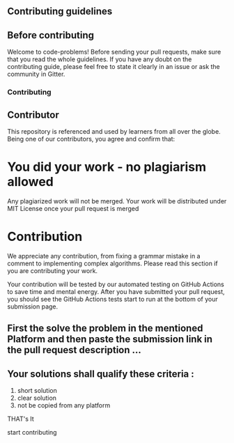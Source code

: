 


## Contributing guidelines
## Before contributing
Welcome to code-problems! Before sending your pull requests, make sure that you read the whole guidelines. If you have any doubt on the contributing guide, please feel free to state it clearly in an issue or ask the community in Gitter.

### Contributing
## Contributor
 This repository is referenced and used by learners from all over the globe. Being one of our contributors, you agree and confirm that:

# You did your work - no plagiarism allowed
Any plagiarized work will not be merged.
Your work will be distributed under MIT License once your pull request is merged

# Contribution
We appreciate any contribution, from fixing a grammar mistake in a comment to implementing complex algorithms. Please read this section if you are contributing your work.

Your contribution will be tested by our automated testing on GitHub Actions to save time and mental energy. After you have submitted your pull request, you should see the GitHub Actions tests start to run at the bottom of your submission page.

## First the solve the problem in the mentioned Platform and then paste the submission link in the pull request description ...

## Your solutions shall qualify these criteria :

1) short solution 
2) clear solution 
3) not be copied from any platform 

THAT's It 

start contributing 
